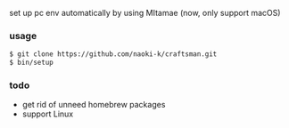 set up pc env automatically by using MItamae
(now, only support macOS)

### usage
```sh
$ git clone https://github.com/naoki-k/craftsman.git
$ bin/setup
```

### todo
- get rid of unneed homebrew packages
- support Linux
